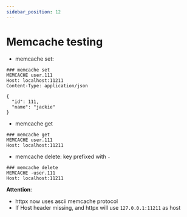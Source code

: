 ```yaml
---
sidebar_position: 12
---
```


# Memcache testing


* memcache set:

```
### memcache set
MEMCACHE user.111
Host: localhost:11211
Content-Type: application/json
     
{
  "id": 111,
  "name": "jackie"
}
```

* memcache get

```
### memcache get
MEMCACHE user.111
Host: localhost:11211     
```

* memcache delete: key prefixed with `-`

```
### memcache delete
MEMCACHE -user.111
Host: localhost:11211
```

**Attention**: 

* httpx now uses ascii memcache protocol
* If Host header missing, and httpx will use `127.0.0.1:11211` as host

